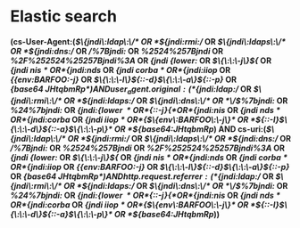 # Elastic search


#### (cs-User-Agent:(*$\{jndi\:ldap\:\/* OR *$\{jndi\:rmi\:\/* OR *$\{jndi\:ldaps\:\/* OR *$\{jndi\:dns\:\/* OR *\/$%7bjndi\:* OR *%24%7bjndi\:* OR *$%7Bjndi\:* OR *%2524%257Bjndi* OR *%2F%252524%25257Bjndi%3A* OR *$\{jndi\:$\{lower\:* OR *$\{\:\:\-j\}$\{* OR *$\{jndi\:nis* OR *$\{jndi\:nds* OR *$\{jndi\:corba* OR *$\{jndi\:iiop* OR *$\{$\{env\:BARFOO\:\-j\}* OR *$\{\:\:\-l\}$\{\:\:\-d\}$\{\:\:\-a\}$\{\:\:\-p\}* OR *$\{base64\:JHtqbmRp*) AND user_agent.original:(*$\{jndi\:ldap\:\/* OR *$\{jndi\:rmi\:\/* OR *$\{jndi\:ldaps\:\/* OR *$\{jndi\:dns\:\/* OR *\/$%7bjndi\:* OR *%24%7bjndi\:* OR *$%7Bjndi\:* OR *%2524%257Bjndi* OR *%2F%252524%25257Bjndi%3A* OR *$\{jndi\:$\{lower\:* OR *$\{\:\:\-j\}$\{* OR *$\{jndi\:nis* OR *$\{jndi\:nds* OR *$\{jndi\:corba* OR *$\{jndi\:iiop* OR *$\{$\{env\:BARFOO\:\-j\}* OR *$\{\:\:\-l\}$\{\:\:\-d\}$\{\:\:\-a\}$\{\:\:\-p\}* OR *$\{base64\:JHtqbmRp*) AND cs-uri:(*$\{jndi\:ldap\:\/* OR *$\{jndi\:rmi\:\/* OR *$\{jndi\:ldaps\:\/* OR *$\{jndi\:dns\:\/* OR *\/$%7bjndi\:* OR *%24%7bjndi\:* OR *$%7Bjndi\:* OR *%2524%257Bjndi* OR *%2F%252524%25257Bjndi%3A* OR *$\{jndi\:$\{lower\:* OR *$\{\:\:\-j\}$\{* OR *$\{jndi\:nis* OR *$\{jndi\:nds* OR *$\{jndi\:corba* OR *$\{jndi\:iiop* OR *$\{$\{env\:BARFOO\:\-j\}* OR *$\{\:\:\-l\}$\{\:\:\-d\}$\{\:\:\-a\}$\{\:\:\-p\}* OR *$\{base64\:JHtqbmRp*) AND http.request.referrer:(*$\{jndi\:ldap\:\/* OR *$\{jndi\:rmi\:\/* OR *$\{jndi\:ldaps\:\/* OR *$\{jndi\:dns\:\/* OR *\/$%7bjndi\:* OR *%24%7bjndi\:* OR *$%7Bjndi\:* OR *%2524%257Bjndi* OR *%2F%252524%25257Bjndi%3A* OR *$\{jndi\:$\{lower\:* OR *$\{\:\:\-j\}$\{* OR *$\{jndi\:nis* OR *$\{jndi\:nds* OR *$\{jndi\:corba* OR *$\{jndi\:iiop* OR *$\{$\{env\:BARFOO\:\-j\}* OR *$\{\:\:\-l\}$\{\:\:\-d\}$\{\:\:\-a\}$\{\:\:\-p\}* OR *$\{base64\:JHtqbmRp*))